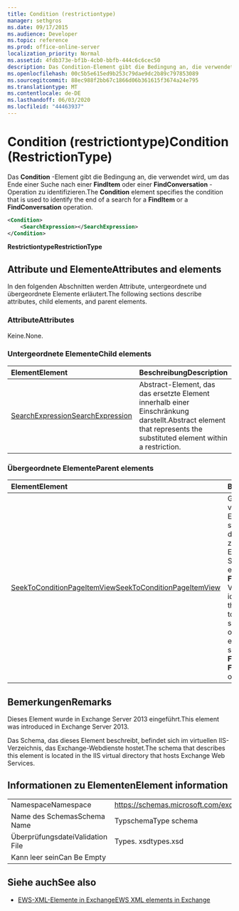 ```yaml
---
title: Condition (restrictiontype)
manager: sethgros
ms.date: 09/17/2015
ms.audience: Developer
ms.topic: reference
ms.prod: office-online-server
localization_priority: Normal
ms.assetid: 4fdb373e-bf1b-4cb0-bbfb-444c6c6cec50
description: Das Condition-Element gibt die Bedingung an, die verwendet wird, um das Ende einer Suche nach einer FindItem oder einer FindConversation-Operation zu identifizieren.
ms.openlocfilehash: 00c5b5e615ed9b253c79dae9dc2b89c797853089
ms.sourcegitcommit: 88ec988f2bb67c1866d06b361615f3674a24e795
ms.translationtype: MT
ms.contentlocale: de-DE
ms.lasthandoff: 06/03/2020
ms.locfileid: "44463937"
---
```

# <a name="condition-restrictiontype"></a><span data-ttu-id="b6930-103">Condition (restrictiontype)</span><span class="sxs-lookup"><span data-stu-id="b6930-103">Condition (RestrictionType)</span></span>

<span data-ttu-id="b6930-104">Das **Condition** -Element gibt die Bedingung an, die verwendet wird, um das Ende einer Suche nach einer **FindItem** oder einer **FindConversation** -Operation zu identifizieren.</span><span class="sxs-lookup"><span data-stu-id="b6930-104">The **Condition** element specifies the condition that is used to identify the end of a search for a **FindItem** or a **FindConversation** operation.</span></span> 
  
```XML
<Condition>
    <SearchExpression></SearchExpression>
</Condition>
```

 <span data-ttu-id="b6930-105">**Restrictiontype**</span><span class="sxs-lookup"><span data-stu-id="b6930-105">**RestrictionType**</span></span>
## <a name="attributes-and-elements"></a><span data-ttu-id="b6930-106">Attribute und Elemente</span><span class="sxs-lookup"><span data-stu-id="b6930-106">Attributes and elements</span></span>

<span data-ttu-id="b6930-107">In den folgenden Abschnitten werden Attribute, untergeordnete und übergeordnete Elemente erläutert.</span><span class="sxs-lookup"><span data-stu-id="b6930-107">The following sections describe attributes, child elements, and parent elements.</span></span>
  
### <a name="attributes"></a><span data-ttu-id="b6930-108">Attribute</span><span class="sxs-lookup"><span data-stu-id="b6930-108">Attributes</span></span>

<span data-ttu-id="b6930-109">Keine.</span><span class="sxs-lookup"><span data-stu-id="b6930-109">None.</span></span>
  
### <a name="child-elements"></a><span data-ttu-id="b6930-110">Untergeordnete Elemente</span><span class="sxs-lookup"><span data-stu-id="b6930-110">Child elements</span></span>

|<span data-ttu-id="b6930-111">**Element**</span><span class="sxs-lookup"><span data-stu-id="b6930-111">**Element**</span></span>|<span data-ttu-id="b6930-112">**Beschreibung**</span><span class="sxs-lookup"><span data-stu-id="b6930-112">**Description**</span></span>|
|:-----|:-----|
|[<span data-ttu-id="b6930-113">SearchExpression</span><span class="sxs-lookup"><span data-stu-id="b6930-113">SearchExpression</span></span>](searchexpression.md) <br/> |<span data-ttu-id="b6930-114">Abstract-Element, das das ersetzte Element innerhalb einer Einschränkung darstellt.</span><span class="sxs-lookup"><span data-stu-id="b6930-114">Abstract element that represents the substituted element within a restriction.</span></span>  <br/> |
   
### <a name="parent-elements"></a><span data-ttu-id="b6930-115">Übergeordnete Elemente</span><span class="sxs-lookup"><span data-stu-id="b6930-115">Parent elements</span></span>

|<span data-ttu-id="b6930-116">**Element**</span><span class="sxs-lookup"><span data-stu-id="b6930-116">**Element**</span></span>|<span data-ttu-id="b6930-117">**Beschreibung**</span><span class="sxs-lookup"><span data-stu-id="b6930-117">**Description**</span></span>|
|:-----|:-----|
|[<span data-ttu-id="b6930-118">SeekToConditionPageItemView</span><span class="sxs-lookup"><span data-stu-id="b6930-118">SeekToConditionPageItemView</span></span>](seektoconditionpageitemview.md) <br/> |<span data-ttu-id="b6930-119">Gibt die Bedingung an, die verwendet wird, um das Ende einer Suche, den startIndex einer Suche, die maximal zurückzugebenden Einträge und die Suchanweisungen für eine **FindItem** oder einen **FindConversation** -Vorgang zu identifizieren.</span><span class="sxs-lookup"><span data-stu-id="b6930-119">Identifies the condition that is used to identify the end of a search, the starting index of a search, the maximum entries to return, and the search directions for a **FindItem** or a **FindConversation** operation.</span></span>  <br/> |
   
## <a name="remarks"></a><span data-ttu-id="b6930-120">Bemerkungen</span><span class="sxs-lookup"><span data-stu-id="b6930-120">Remarks</span></span>

<span data-ttu-id="b6930-121">Dieses Element wurde in Exchange Server 2013 eingeführt.</span><span class="sxs-lookup"><span data-stu-id="b6930-121">This element was introduced in Exchange Server 2013.</span></span>
  
<span data-ttu-id="b6930-122">Das Schema, das dieses Element beschreibt, befindet sich im virtuellen IIS-Verzeichnis, das Exchange-Webdienste hostet.</span><span class="sxs-lookup"><span data-stu-id="b6930-122">The schema that describes this element is located in the IIS virtual directory that hosts Exchange Web Services.</span></span>
  
## <a name="element-information"></a><span data-ttu-id="b6930-123">Informationen zu Elementen</span><span class="sxs-lookup"><span data-stu-id="b6930-123">Element information</span></span>

|||
|:-----|:-----|
|<span data-ttu-id="b6930-124">Namespace</span><span class="sxs-lookup"><span data-stu-id="b6930-124">Namespace</span></span>  <br/> |https://schemas.microsoft.com/exchange/services/2006/types  <br/> |
|<span data-ttu-id="b6930-125">Name des Schemas</span><span class="sxs-lookup"><span data-stu-id="b6930-125">Schema Name</span></span>  <br/> |<span data-ttu-id="b6930-126">Typschema</span><span class="sxs-lookup"><span data-stu-id="b6930-126">Type schema</span></span>  <br/> |
|<span data-ttu-id="b6930-127">Überprüfungsdatei</span><span class="sxs-lookup"><span data-stu-id="b6930-127">Validation File</span></span>  <br/> |<span data-ttu-id="b6930-128">Types. xsd</span><span class="sxs-lookup"><span data-stu-id="b6930-128">types.xsd</span></span>  <br/> |
|<span data-ttu-id="b6930-129">Kann leer sein</span><span class="sxs-lookup"><span data-stu-id="b6930-129">Can Be Empty</span></span>  <br/> ||
   
## <a name="see-also"></a><span data-ttu-id="b6930-130">Siehe auch</span><span class="sxs-lookup"><span data-stu-id="b6930-130">See also</span></span>



- [<span data-ttu-id="b6930-131">EWS-XML-Elemente in Exchange</span><span class="sxs-lookup"><span data-stu-id="b6930-131">EWS XML elements in Exchange</span></span>](ews-xml-elements-in-exchange.md)

